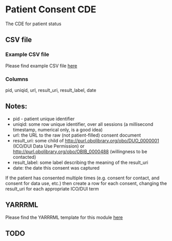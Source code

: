 # Patient Consent CDE

The CDE for patient status

## CSV file 

### Example CSV file
Please find example CSV file [here](../exemplar_csv/patient_consent.csv)

### Columns

pid, uniqid, url, result_uri, result_label, date



## Notes:
  * pid - patient unique identifier
  * uniqid:  some row unique identifier, over all sessions (a millisecond timestamp, numerical only, is a good idea)
  * url:  the URL to the raw (not patient-filled) consent document
  * result_uri:  some child of http://purl.obolibrary.org/obo/DUO_0000001 (ICO/DUI Data Use Permission) or http://purl.obolibrary.org/obo/OBIB_0000488 (willingness to be contacted)
  * result_label:  some label describing the meaning of the result_uri
  * date:  the date this consent was captured
  
If the patient has consented multiple times (e.g. consent for contact, and consent for data use, etc.) then
create a row for each consent, changing the result_uri for each appropriate ICO/DUI term
## YARRRML

Please find the YARRRML template for this module [here](../templates/patient_consent_yarrrml_template.yaml)

  
##  TODO

  